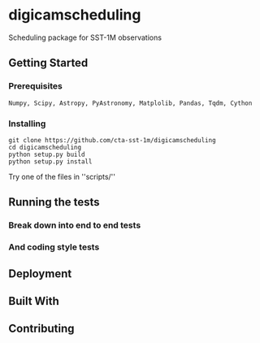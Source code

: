 # digicamscheduling

Scheduling package for SST-1M observations

## Getting Started

### Prerequisites

```
Numpy, Scipy, Astropy, PyAstronomy, Matplolib, Pandas, Tqdm, Cython
```

### Installing


```
git clone https://github.com/cta-sst-1m/digicamscheduling
cd digicamscheduling
python setup.py build
python setup.py install
```
Try one of the files in ''scripts/''

## Running the tests

### Break down into end to end tests


### And coding style tests

## Deployment

## Built With

## Contributing
